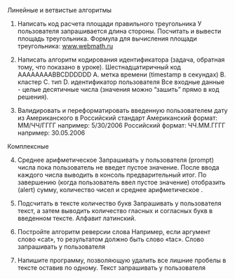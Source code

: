 Линейные и ветвистые алгоритмы

1. Написать код расчета площади правильного треугольника
У пользователя запрашивается длина стороны. Посчитать и вывести площадь треугольника.
Формула для вычисления площади треугольника: www.webmath.ru

2. Написать алгоритм кодирования идентификатора (задача, обратная тому, что показано в уроке).
Шестнадцатиричный код AAAAAAAABBCDDDDDD
А. метка времени (timestamp в секундах)
B. кластер
C. тип
D. идентификатор пользователя
Все входные данные - целые десятичные числа (значения можно “зашить” прямо в код решения).

3. Валидировать и переформатировать введенную пользователем дату из Американского в Российский стандарт
Американский формат: ММ/ЧЧ/ГГГГ например: 5/30/2006
Российский формат: ЧЧ.ММ.ГГГГ например: 30.05.2006

Комплексные

4. Среднее арифметическое
Запрашивать у пользователя (prompt) числа пока пользователь не введет пустое значение.
После ввода каждого числа выводить в консоль предварительный итог.
По завершению (когда пользователь ввел пустое значение) отобразить (alert) сумму, количество чисел и среднее арифметическое .

5. Подсчитать в тексте количество букв
Запрашивать у пользователя текст, а затем выводить количество гласных и согласных букв в введенном тексте. Алфавит латинский.

6. Постройте алгоритм реверсии слова
Например, если аргумент слово «cat», то результатом должно быть слово «tac».
Слово запрашивать у пользователя

7. Напишите программу, позволяющую удалить все лишние пробелы в тексте оставив по одному.
Текст запрашивать у пользователя
